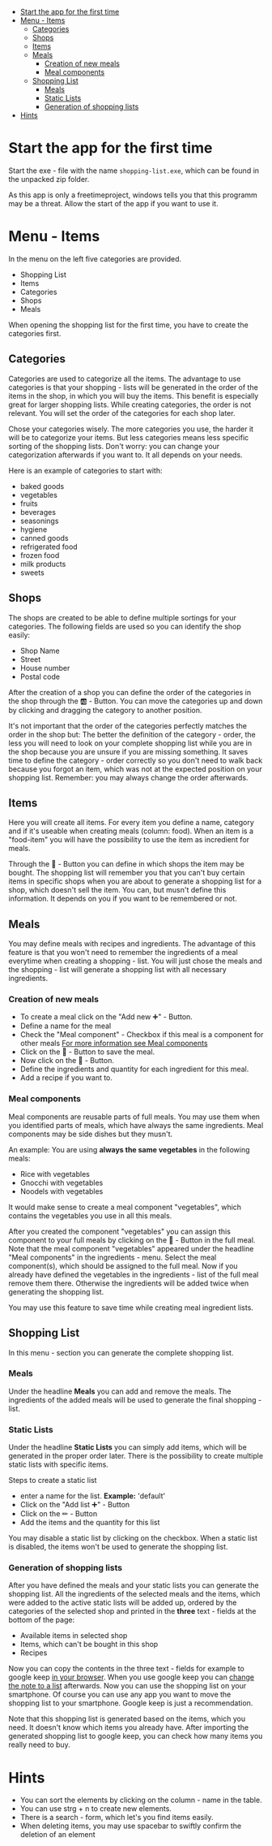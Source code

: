 - [Start the app for the first time](#start-the-app-for-the-first-time)
- [Menu - Items](#menu---items)
  - [Categories](#categories)
  - [Shops](#shops)
  - [Items](#items)
  - [Meals](#meals)
    - [Creation of new meals](#creation-of-new-meals)
    - [Meal components](#meal-components)
  - [Shopping List](#shopping-list)
    - [Meals](#meals-1)
    - [Static Lists](#static-lists)
    - [Generation of shopping lists](#generation-of-shopping-lists)
- [Hints](#hints)

# Start the app for the first time
Start the exe - file with the name `shopping-list.exe`, which can be found in the unpacked zip folder.

As this app is only a freetimeproject, windows tells you that this programm may be a threat.
Allow the start of the app if you want to use it.

# Menu - Items
In the menu on the left five categories are provided.

- Shopping List
- Items
- Categories
- Shops
- Meals

When opening the shopping list for the first time, you have to create the categories first.

## Categories
Categories are used to categorize all the items.
The advantage to use categories is that your shopping - lists will be generated in the order of the items in the shop, in which you will buy the items. This benefit is especially great for larger shopping lists.
While creating categories, the order is not relevant. You will set the order of the categories for each shop later.

Chose your categories wisely. The more categories you use, the harder it will be to categorize your items.
But less categories means less specific sorting of the shopping lists.
Don't worry: you can change your categorization afterwards if you want to.
It all depends on your needs.

Here is an example of categories to start with:

- baked goods
- vegetables
- fruits
- beverages
- seasonings
- hygiene
- canned goods
- refrigerated food
- frozen food
- milk products
- sweets

## Shops
The shops are created to be able to define multiple sortings for your categories. The following fields are used so you can identify
the shop easily:

- Shop Name
- Street
- House number
- Postal code

After the creation of a shop you can define the order of the categories in the shop through the 🆎 - Button.
You can move the categories up and down by clicking and dragging the category to another position.

It's not important that the order of the categories perfectly matches the order in the shop but: The better
the definition of the category - order, the less you will need to look on your complete shopping list while you are in the shop because
you are unsure if you are missing something. It saves time to define the category - order correctly so you don't need to walk back because you
forgot an item, which was not at the expected position on your shopping list.
Remember: you may always change the order afterwards.

## Items
Here you will create all items. For every item you define a name, category and if it's useable when creating meals (column: food).
When an item is a "food-item" you will have the possibility to use the item as incredient for meals.

Through the 🏣 - Button you can define in which shops the item may be bought.
The shopping list will remember you that you can't buy certain items in specific shops when you are about
to generate a shopping list for a shop, which doesn't sell the item.
You can, but musn't define this information. It depends on you if you want to be remembered or not.

## Meals
You may define meals with recipes and ingredients.
The advantage of this feature is that you won't need to remember the ingredients of a meal everytime when creating a shopping - list.
You will just chose the meals and the shopping - list will generate a shopping list with all necessary ingredients.

### Creation of new meals
- To create a meal click on the "Add new ➕" - Button.
- Define a name for the meal
- Check the "Meal component" - Checkbox if this meal is a component for other meals [For more information see Meal components](#Meal-components)
- Click on the 💾 - Button to save the meal.
- Now click on the 🥔 - Button.
- Define the ingredients and quantity for each ingredient for this meal.
- Add a recipe if you want to.

### Meal components
Meal components are reusable parts of full meals. You may use them when you identified parts of meals, which have always the same ingredients.
Meal components may be side dishes but they musn't.

An example:
You are using **always the same vegetables** in the following meals:
- Rice with vegetables
- Gnocchi with vegetables
- Noodels with vegetables

It would make sense to create a meal component "vegetables", which
contains the vegetables you use in all this meals.

After you created the component "vegetables" you can assign this component to your full meals by clicking on the 🥔 - Button in the full meal.
Note that the meal component "vegetables" appeared under the headline "Meal components" in the ingredients - menu.
Select the meal component(s), which should be assigned to the full meal.
Now if you already have defined the vegetables in the ingredients - list of the full meal remove them there. Otherwise
the ingredients will be added twice when generating the shopping list.

You may use this feature to save time while creating meal ingredient lists.

## Shopping List
In this menu - section you can generate the complete shopping list.

### Meals
Under the headline **Meals** you can add and remove the meals. The ingredients of the added meals
will be used to generate the final shopping - list.

### Static Lists
Under the headline **Static Lists** you can simply add items, which will be generated in the proper order later.
There is the possibility to create multiple static lists with specific items.

Steps to create a static list
- enter a name for the list. **Example:** 'default'
- Click on the "Add list ➕" - Button
- Click on the ✏ - Button
- Add the items and the quantity for this list

You may disable a static list by clicking on the checkbox. When a static list is disabled,
the items won't be used to generate the shopping list.

### Generation of shopping lists
After you have defined the meals and your static lists you can generate the shopping list.
All the ingredients of the selected meals and the items, which were added to the active static lists will be added up,
ordered by the categories of the selected shop and printed in the **three** text - fields at the bottom of the page:
- Available items in selected shop
- Items, which can't be bought in this shop
- Recipes

Now you can copy the contents in the three text - fields for example to google keep [in your browser](https://keep.google.com/).
When you use google keep you can [change the note to a list](https://support.google.com/keep/answer/6395451?hl=en&co=GENIE.Platform%3DDesktop) afterwards. Now you can use the shopping list on your smartphone.
Of course you can use any app you want to move the shopping list to your
smartphone. Google keep is just a recommendation.

Note that this shopping list is generated based on the items, which you need. It doesn't know which items you already have.
After importing the generated shopping list to google keep, you can check how many items you really need to buy.

# Hints
- You can sort the elements by clicking on the column - name in the table.
- You can use strg + n to create new elements.
- There is a search - form, which let's you find items easily.
- When deleting items, you may use spacebar to swiftly confirm the deletion of an element